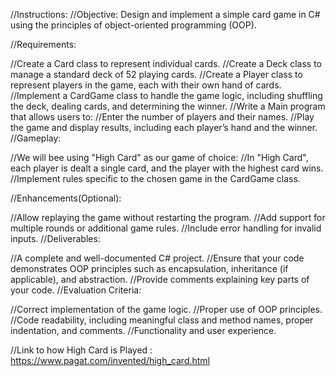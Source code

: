 
//Instructions:
//Objective: Design and implement a simple card game in C# using the principles of object-oriented programming (OOP).

//Requirements:

//Create a Card class to represent individual cards.
//Create a Deck class to manage a standard deck of 52 playing cards.
//Create a Player class to represent players in the game, each with their own hand of cards.
//Implement a CardGame class to handle the game logic, including shuffling the deck, dealing cards, and determining the winner.
//Write a Main program that allows users to:
//Enter the number of players and their names.
//Play the game and display results, including each player’s hand and the winner.
//Gameplay:

//We will bee using "High Card" as our game of choice:
//In "High Card", each player is dealt a single card, and the player with the highest card wins.
//Implement rules specific to the chosen game in the CardGame class.


//Enhancements(Optional):

//Allow replaying the game without restarting the program.
//Add support for multiple rounds or additional game rules.
//Include error handling for invalid inputs.
//Deliverables:

//A complete and well-documented C# project.
//Ensure that your code demonstrates OOP principles such as encapsulation, inheritance (if applicable), and abstraction.
//Provide comments explaining key parts of your code.
//Evaluation Criteria:

//Correct implementation of the game logic.
//Proper use of OOP principles.
//Code readability, including meaningful class and method names, proper indentation, and comments.
//Functionality and user experience.


//Link to how High Card is Played : https://www.pagat.com/invented/high_card.html
